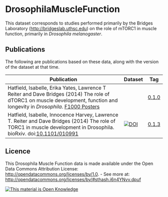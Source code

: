 DrosophilaMuscleFunction
========================

This dataset corresponds to studies performed primarily by the Bridges Laboratory (http://bridgeslab.uthsc.edu) on the role of mTORC1 in muscle function, primarily in *Drosophila melanogaster*.

Publications
-------------

The following are publications based on these data, along with the version of the dataset at that time.

| Publication | Dataset | Tag |
|-------------|---------|-----|
| Hatfield, Isabelle, Erika Yates, Lawrence T Reiter and Dave Bridges (2014) The role of dTORC1 on muscle development, function and longevity in *Drosophila*. [F1000 Posters](http://f1000.com/posters/browse/summary/1095104)    |      |  [0.1.0](https://github.com/BridgesLab/DrosophilaMuscleFunction/releases/tag/0.1.0)   |
| Hatfield, Isabelle, Innocence Harvey, Lawrence T. Reiter and Dave Bridges (2014) The role of TORC1 in muscle development in Drosophila. bioRxiv. doi:[10.1101/010991](http://dx.doi.org/10.1101/010991)    |     [![DOI](https://zenodo.org/badge/doi/10.5281/zenodo.12836.png)](http://dx.doi.org/10.5281/zenodo.12836)    |  [0.1.3](https://github.com/BridgesLab/DrosophilaMuscleFunction/releases/tag/0.1.3)   |


Licence
--------
This Drosophila Muscle Function data is made available under the Open Data Commons Attribution License: http://opendatacommons.org/licenses/by/1.0. - See more at: http://opendatacommons.org/licenses/by/#sthash.i6n4YNvv.dpuf

<!-- Open Knowledge Link -->
 <a href="http://opendefinition.org/">
 <img alt="This material is Open Knowledge" border="0"
  src="http://assets.okfn.org/images/ok_buttons/ok_80x15_blue.png" /></a>
<!-- /Open Knowledge Link -->
